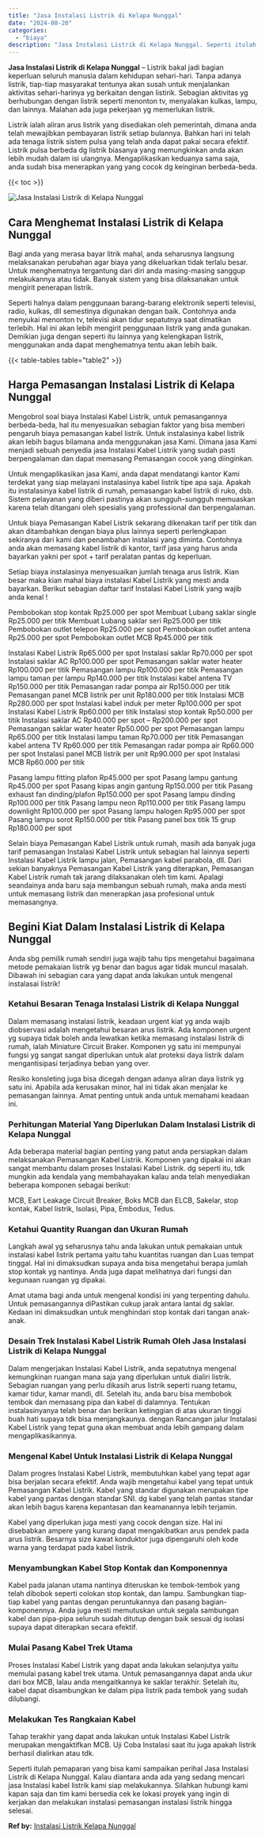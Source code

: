 ```yaml
---
title: "Jasa Instalasi Listrik di Kelapa Nunggal"
date: "2024-08-20"
categories: 
  - "biaya"
description: "Jasa Instalasi Listrik di Kelapa Nunggal. Seperti itulah pemaparan yang bisa kami sampaikan perihal Jasa Instalasi Listrik di Kelapa Nunggal. Kalau diantara..."
---
```


**Jasa Instalasi Listrik di Kelapa Nunggal** – Listrik bakal jadi bagian keperluan seluruh manusia dalam kehidupan sehari-hari. Tanpa adanya listrik, tiap-tiap masyarakat tentunya akan susah untuk menjalankan aktivitas sehari-harinya yg berkaitan dengan listirik. Sebagian aktivitas yg berhubungan dengan listrik seperti menonton tv, menyalakan kulkas, lampu, dan lainnya. Malahan ada juga pekerjaan yg memerlukan listrik.

Listrik ialah aliran arus listrik yang disediakan oleh pemerintah, dimana anda telah mewajibkan pembayaran listrik setiap bulannya. Bahkan hari ini telah ada tenaga listrik sistem pulsa yang telah anda dapat pakai secara efektif. Listrik pulsa berbeda dg listrik biasanya yang memungkinkan anda akan lebih mudah dalam isi ulangnya. Mengaplikasikan keduanya sama saja, anda sudah bisa menerapkan yang yang cocok dg keinginan berbeda-beda.

{{< toc >}}

![Jasa Instalasi Listrik di Kelapa Nunggal](/images/instalasi-listrik-murah09.png)

## Cara Menghemat Instalasi Listrik di Kelapa Nunggal

Bagi anda yang merasa bayar litrik mahal, anda seharusnya langsung melaksanakan perubahan agar biaya yang dikeluarkan tidak terlalu besar. Untuk menghematnya tergantung dari diri anda masing-masing sanggup melakukannya atau tidak. Banyak sistem yang bisa dilaksanakan untuk mengirit penerapan listrik.

Seperti halnya dalam penggunaan barang-barang elektronik seperti televisi, radio, kulkas, dll semestinya digunakan dengan baik. Contohnya anda menyukai menonton tv, televisi akan tidur sepatutnya saat dimatikan terlebih. Hal ini akan lebih mengirit penggunaan listrik yang anda gunakan. Demikian juga dengan seperti itu lainnya yang kelengkapan listrik, menggunakan anda dapat menghematnya tentu akan lebih baik.

{{< table-tables table="table2" >}}

## Harga Pemasangan Instalasi Listrik di Kelapa Nunggal

Mengobrol soal biaya Instalasi Kabel Listrik, untuk pemasangannya berbeda-beda, hal itu menyesuaikan sebagian faktor yang bisa memberi pengaruh biaya pemasangan kabel listrik. Untuk instalasinya kabel listrik akan lebih bagus bilamana anda menggunakan jasa Kami. Dimana jasa Kami menjadi sebuah penyedia jasa Instalasi Kabel Listrik yang sudah pasti berpengalaman dan dapat memasang Pemasangan cocok yang diinginkan.

Untuk mengaplikasikan jasa Kami, anda dapat mendatangi kantor Kami terdekat yang siap melayani instalasinya kabel listrik tipe apa saja. Apakah itu instalasinya kabel listrik di rumah, pemasangan kabel listrik di ruko, dsb. Sistem pelayanan yang diberi pastinya akan sungguh-sungguh memuaskan karena telah ditangani oleh spesialis yang professional dan berpengalaman.

Untuk biaya Pemasangan Kabel Listrik sekarang dikenakan tarif per titik dan akan ditambahkan dengan biaya plus lainnya seperti perlengkapan sekiranya dari kami dan penambahan instalasi yang diminta. Contohnya anda akan memasang kabel listrik di kantor, tarif jasa yang harus anda bayarkan yakni per spot + tarif peralatan pantas dg keperluan.

Setiap biaya instalasinya menyesuaikan jumlah tenaga arus listrik. Kian besar maka kian mahal biaya instalasi Kabel Listrik yang mesti anda bayarkan. Berikut sebagian daftar tarif Instalasi Kabel Listrik yang wajib anda kenal !

Pembobokan stop kontak Rp25.000 per spot Membuat Lubang saklar single Rp25.000 per titik Membuat Lubang saklar seri Rp25.000 per titik Pembobokan outlet telepon Rp25.000 per spot Pembobokan outlet antena Rp25.000 per spot Pembobokan outlet MCB Rp45.000 per titik

Instalasi Kabel Listrik Rp65.000 per spot Instalasi saklar Rp70.000 per spot Instalasi saklar AC Rp100.000 per spot Pemasangan saklar water heater Rp100.000 per titik Pemasangan lampu Rp100.000 per titik Pemasangan lampu taman per lampu Rp140.000 per titik Instalasi kabel antena TV Rp150.000 per titik Pemasangan radar pompa air Rp150.000 per titik Pemasangan panel MCB listrik per unit Rp180.000 per titik Instalasi MCB Rp280.000 per spot Instalasi kabel induk per meter Rp100.000 per spot Instalasi Kabel Listrik Rp60.000 per titik Instalasi stop kontak Rp50.000 per titik Instalasi saklar AC Rp40.000 per spot – Rp200.000 per spot Pemasangan saklar water heater Rp50.000 per spot Pemasangan lampu Rp65.000 per titik Instalasi lampu taman Rp70.000 per titik Pemasangan kabel antena TV Rp60.000 per titik Pemasangan radar pompa air Rp60.000 per spot Instalasi panel MCB listrik per unit Rp90.000 per spot Instalasi MCB Rp60.000 per titik

Pasang lampu fitting plafon Rp45.000 per spot Pasang lampu gantung Rp45.000 per spot Pasang kipas angin gantung Rp150.000 per titik Pasang exhaust fan dinding/plafon Rp150.000 per spot Pasang lampu dinding Rp100.000 per titik Pasang lampu neon Rp110.000 per titik Pasang lampu downlight Rp100.000 per spot Pasang lampu halogen Rp95.000 per spot Pasang lampu sorot Rp150.000 per titik Pasang panel box titik 15 grup Rp180.000 per spot

Selain biaya Pemasangan Kabel Listrik untuk rumah, masih ada banyak juga tarif pemasangan Instalasi Kabel Listrik untuk sebagian hal lainnya seperti Instalasi Kabel Listrik lampu jalan, Pemasangan kabel parabola, dll. Dari sekian banyaknya Pemasangan Kabel Listrik yang diterapkan, Pemasangan Kabel Listrik rumah tak jarang dilaksanakan oleh tim kami. Apalagi seandainya anda baru saja membangun sebuah rumah, maka anda mesti untuk memasang listrik dan menerapkan jasa profesional untuk memasangnya.

## Begini Kiat Dalam Instalasi Listrik di Kelapa Nunggal


Anda sbg pemilik rumah sendiri juga wajib tahu tips mengetahui bagaimana metode pemakaian listrik yg benar dan bagus agar tidak muncul masalah. Dibawah ini sebagian cara yang dapat anda lakukan untuk mengenal instalasai listrik!

### Ketahui Besaran Tenaga Instalasi Listrik di Kelapa Nunggal

Dalam memasang instalasi listrik, keadaan urgent kiat yg anda wajib diobservasi adalah mengetahui besaran arus listrik. Ada komponen urgent yg supaya tidak boleh anda lewatkan ketika memasang instalasi listrik di rumah, ialah Miniature Circuit Braker. Komponen yg satu ini mempunyai fungsi yg sangat sangat diperlukan untuk alat proteksi daya listrik dalam mengantisipasi terjadinya beban yang over.

Resiko konsleting juga bisa dicegah dengan adanya aliran daya listrik yg satu ini. Apabila ada kerusakan minor, hal ini tidak akan menjalar ke pemasangan lainnya. Amat penting untuk anda untuk memahami keadaan ini.

### Perhitungan Material Yang Diperlukan Dalam Instalasi Listrik di Kelapa Nunggal

Ada beberapa material bagian penting yang patut anda persiapkan dalam melaksanakan Pemasangan Kabel Listrik. Komponen yang dipakai ini akan sangat membantu dalam proses Instalasi Kabel Listrik. dg seperti itu, tdk mungkin ada kendala yang membahayakan kalau anda telah menyediakan beberapa komponen sebagai berikut:

MCB, Eart Leakage Circuit Breaker, Boks MCB dan ELCB, Sakelar, stop kontak, Kabel listrik, Isolasi, Pipa, Embodus, Tedus.

### Ketahui Quantity Ruangan dan Ukuran Rumah

Langkah awal yg seharusnya tahu anda lakukan untuk pemakaian untuk instalasi kabel listrik pertama yaitu tahu kuantitas ruangan dan Luas tempat tinggal. Hal ini dimaksudkan supaya anda bisa mengetahui berapa jumlah stop kontak yg nantinya. Anda juga dapat melihatnya dari fungsi dan kegunaan ruangan yg dipakai.

Amat utama bagi anda untuk mengenal kondisi ini yang terpenting dahulu. Untuk pemasangannya diPastikan cukup jarak antara lantai dg saklar. Kedaan ini dimaksudkan untuk menghindari stop kontak dari tangan anak-anak.

### Desain Trek Instalasi Kabel Listrik Rumah Oleh Jasa Instalasi Listrik di Kelapa Nunggal

Dalam mengerjakan Instalasi Kabel Listrik, anda sepatutnya mengenal kemungkinan ruangan mana saja yang diperlukan untuk dialiri listrik. Sebagian ruangan yang perlu dikasih arus listrik seperti ruang tetamu, kamar tidur, kamar mandi, dll. Setelah itu, anda baru bisa membobok tembok dan memasang pipa dan kabel di dalamnya. Tentukan instalasinyanya telah benar dan berikan ketinggian di atas ukuran tinggi buah hati supaya tdk bisa menjangkaunya. dengan Rancangan jalur Instalasi Kabel Listrik yang tepat guna akan membuat anda lebih gampang dalam mengaplikasikannya.

### Mengenal Kabel Untuk Instalasi Listrik di Kelapa Nunggal

Dalam progres Instalasi Kabel Listrik, membutuhkan kabel yang tepat agar bisa berjalan secara efektif. Anda wajib mengetahui kabel yang tepat untuk Pemasangan Kabel Listrik. Kabel yang standar digunakan merupakan tipe kabel yang pantas dengan standar SNI. dg kabel yang telah pantas standar akan lebih bagus karena kepantasan dan keamanannya lebih terjamin.

Kabel yang diperlukan juga mesti yang cocok dengan size. Hal ini disebabkan ampere yang kurang dapat mengakibatkan arus pendek pada arus listrik. Besarnya size kawat konduktor juga dipengaruhi oleh kode warna yang terdapat pada kabel listrik.

### Menyambungkan Kabel Stop Kontak dan Komponennya

Kabel pada jalanan utama nantinya diteruskan ke tembok-tembok yang telah dibobok seperti colokan stop kontak, dan lampu. Sambungkan tiap-tiap kabel yang pantas dengan peruntukannya dan pasang bagian-komponennya. Anda juga mesti memutuskan untuk segala sambungan kabel dan pipa-pipa seluruh sudah ditutup dengan baik sesuai dg isolasi supaya dapat diterapkan secara efektif.

### Mulai Pasang Kabel Trek Utama

Proses Instalasi Kabel Listrik yang dapat anda lakukan selanjutya yaitu memulai pasang kabel trek utama. Untuk pemasangannya dapat anda ukur dari box MCB, lalau anda mengaitkannya ke saklar terakhir. Setelah itu, kabel dapat disambungkan ke dalam pipa listrik pada tembok yang sudah dilubangi.

### Melakukan Tes Rangkaian Kabel

Tahap terakhir yang dapat anda lakukan untuk Instalasi Kabel Listrik merupakan mengaktifkan MCB. Uji Coba Instalasi saat itu juga apakah listrik berhasil dialirkan atau tdk.

Seperti itulah pemaparan yang bisa kami sampaikan perihal Jasa Instalasi Listrik di Kelapa Nunggal. Kalau diantara anda ada yang sedang mencari jasa Instalasi kabel listrik kami siap melakukannya. Silahkan hubungi kami kapan saja dan tim kami bersedia cek ke lokasi proyek yang ingin di kerjakan dan melakukan instalasi pemasangan instalasi listrik hingga selesai.

**Ref by:** [Instalasi Listrik Kelapa Nunggal](https://id.wikipedia.org/wiki/Instalasi)
